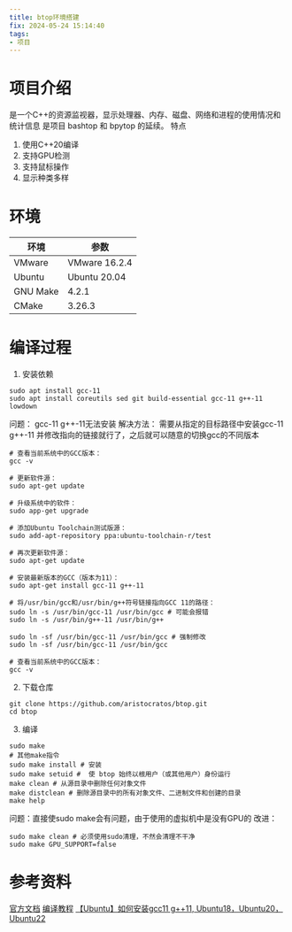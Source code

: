 ```yaml
---
title: btop环境搭建
fix: 2024-05-24 15:14:40
tags:
- 项目
---
```


# 项目介绍

是一个C++的资源监视器，显示处理器、内存、磁盘、网络和进程的使用情况和统计信息
是项目 bashtop 和 bpytop 的延续。
特点
1. 使用C++20编译
2. 支持GPU检测
3. 支持鼠标操作
4. 显示种类多样


# 环境


| 环境     | 参数          |
| -------- | ------------- |
| VMware   | VMware 16.2.4 |
| Ubuntu   | Ubuntu 20.04  |
| GNU Make | 4.2.1         |
| CMake    | 3.26.3        |


# 编译过程

1. 安装依赖
```shell
sudo apt install gcc-11
sudo apt install coreutils sed git build-essential gcc-11 g++-11 lowdown
```

问题： gcc-11 g++-11无法安装
解决方法：
需要从指定的目标路径中安装gcc-11 g++-11
并修改指向的链接就行了，之后就可以随意的切换gcc的不同版本

```shell
# 查看当前系统中的GCC版本：
gcc -v

# 更新软件源：
sudo apt-get update

# 升级系统中的软件：
sudo app-get upgrade

# 添加Ubuntu Toolchain测试版源：
sudo add-apt-repository ppa:ubuntu-toolchain-r/test

# 再次更新软件源：
sudo apt-get update

# 安装最新版本的GCC（版本为11）：
sudo apt-get install gcc-11 g++-11

# 将/usr/bin/gcc和/usr/bin/g++符号链接指向GCC 11的路径：
sudo ln -s /usr/bin/gcc-11 /usr/bin/gcc # 可能会报错
sudo ln -s /usr/bin/g++-11 /usr/bin/g++ 

sudo ln -sf /usr/bin/gcc-11 /usr/bin/gcc # 强制修改
sudo ln -sf /usr/bin/gcc-11 /usr/bin/gcc

# 查看当前系统中的GCC版本：
gcc -v
```



2. 下载仓库
```shell
git clone https://github.com/aristocratos/btop.git
cd btop
```

3. 编译
```shell
sudo make
# 其他make指令
sudo make install # 安装
sudo make setuid #  使 btop 始终以根用户（或其他用户）身份运行
make clean # 从源目录中删除任何对象文件
make distclean # 删除源目录中的所有对象文件、二进制文件和创建的目录
make help
```

问题：直接使sudo make会有问题，由于使用的虚拟机中是没有GPU的
改进：
```shell
sudo make clean # 必须使用sudo清理，不然会清理不干净
sudo make GPU_SUPPORT=false
```



# 参考资料
[官方文档](https://github.com/aristocratos/btop)
[编译教程](https://github.com/aristocratos/btop?tab=readme-ov-file#compilation-linux)
[【Ubuntu】如何安装gcc11 g++11, Ubuntu18，Ubuntu20，Ubuntu22](https://blog.csdn.net/x1131230123/article/details/132544277)

